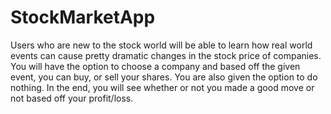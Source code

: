 # StockMarketApp
Users who are new to the stock world will be able to learn how real world events can cause pretty dramatic changes in the stock price of companies.
You will have the option to choose a company and based off the given event, you can buy, or sell your shares. You are also given the option to do nothing.
In the end, you will see whether or not you made a good move or not based off your profit/loss.
